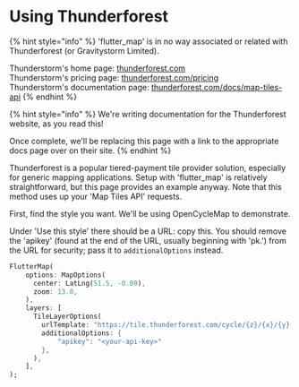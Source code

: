 # Using Thunderforest

{% hint style="info" %}
'flutter\_map' is in no way associated or related with Thunderforest (or Gravitystorm Limited).

Thunderstorm's home page: [thunderforest.com](https://www.thunderforest.com)\
Thunderstorm's pricing page: [thunderforest.com/pricing](https://www.thunderforest.com/pricing)\
Thunderstorm's documentation page: [thunderforest.com/docs/map-tiles-api](https://www.thunderforest.com/docs/map-tiles-api)
{% endhint %}

{% hint style="info" %}
We're writing documentation for the Thunderforest website, as you read this!

Once complete, we'll be replacing this page with a link to the appropriate docs page over on their site.
{% endhint %}

Thunderforest is a popular tiered-payment tile provider solution, especially for generic mapping applications. Setup with 'flutter\_map' is relatively straightforward, but this page provides an example anyway. Note that this method uses up your 'Map Tiles API' requests.

First, find the style you want. We'll be using OpenCycleMap to demonstrate.

Under 'Use this style' there should be a URL: copy this. You should remove the 'apikey' (found at the end of the URL, usually beginning with 'pk.') from the URL for security; pass it to `additionalOptions` instead.

```dart
FlutterMap(
    options: MapOptions(
      center: LatLng(51.5, -0.09),
      zoom: 13.0,
    ),
    layers: [
      TileLayerOptions(
        urlTemplate: "https://tile.thunderforest.com/cycle/{z}/{x}/{y}.png?apikey={apikey}",
        additionalOptions: {
            "apikey": "<your-api-key>"
        },
      ),
    ],
);
```
